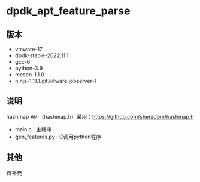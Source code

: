 # dpdk_apt_feature_parse

## 版本

* vmware-17
* dpdk-stable-2022.11.1
* gcc-6
* python-3.9
* meson-1.1.0
* ninja-1.11.1.git.kitware.jobserver-1

## 说明

hashmap API（hashmap.h）采用：https://github.com/sheredom/hashmap.h

* main.c : 主程序
* gen_features.py : C调用python程序



## 其他

待补充